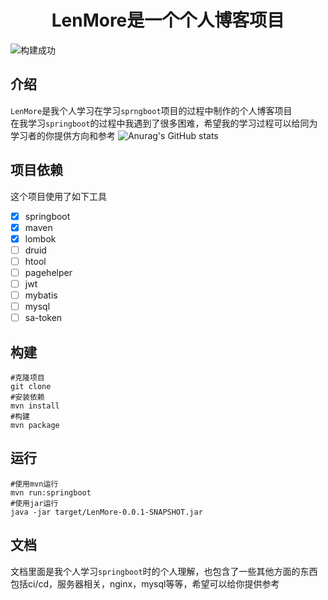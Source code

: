<div style="text-align: center;"><h1>LenMore是一个个人博客项目</h1></div>

![构建成功](https://app.travis-ci.com/luolikong950412/LenMoreBlog.svg?branch=master)
## 介绍
`LenMore`是我个人学习在学习`sprngboot`项目的过程中制作的个人博客项目  
在我学习`springboot`的过程中我遇到了很多困难，希望我的学习过程可以给同为学习者的你提供方向和参考
![Anurag's GitHub stats](https://github-readme-stats.vercel.app/api?username=luolikong950412&show_icons=true&theme=dracula&)  

## 项目依赖
这个项目使用了如下工具  
- [x] springboot
- [x] maven
- [X] lombok
- [ ] druid
- [ ] htool
- [ ] pagehelper
- [ ] jwt
- [ ] mybatis
- [ ] mysql
- [ ] sa-token
## 构建
```shell
#克隆项目
git clone 
#安装依赖
mvn install
#构建
mvn package
```
## 运行
```shell
#使用mvn运行
mvn run:springboot
#使用jar运行
java -jar target/LenMore-0.0.1-SNAPSHOT.jar
```
## 文档
文档里面是我个人学习`springboot`时的个人理解，也包含了一些其他方面的东西  
包括ci/cd，服务器相关，nginx，mysql等等，希望可以给你提供参考
